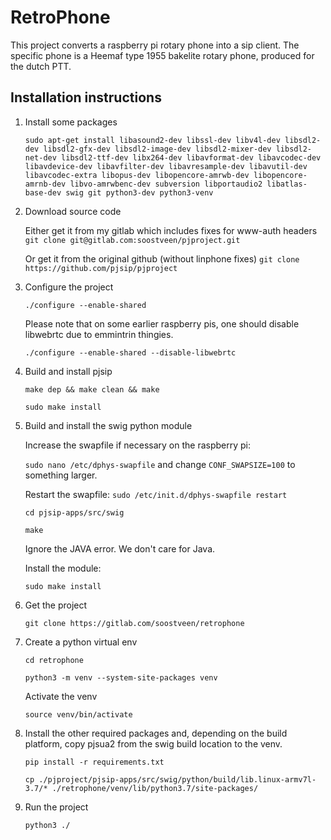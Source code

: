 # RetroPhone
This project converts a raspberry pi rotary phone into a sip client. 
The specific phone is a Heemaf type 1955 bakelite rotary phone, produced for the dutch PTT.

## Installation instructions

1. Install some packages

    `sudo apt-get install libasound2-dev libssl-dev libv4l-dev libsdl2-dev libsdl2-gfx-dev libsdl2-image-dev libsdl2-mixer-dev libsdl2-net-dev libsdl2-ttf-dev libx264-dev libavformat-dev libavcodec-dev libavdevice-dev libavfilter-dev libavresample-dev libavutil-dev libavcodec-extra libopus-dev libopencore-amrwb-dev libopencore-amrnb-dev libvo-amrwbenc-dev subversion libportaudio2 libatlas-base-dev swig git python3-dev python3-venv`

2. Download source code 

    Either get it from my gitlab which includes fixes for www-auth headers
    `git clone git@gitlab.com:soostveen/pjproject.git`
    
    Or get it from the original github (without linphone fixes)
    `git clone https://github.com/pjsip/pjproject`

3. Configure the project

    `./configure --enable-shared`
    
    Please note that on some earlier raspberry pis, one should disable libwebrtc due to emmintrin thingies.
    
    `./configure --enable-shared --disable-libwebrtc`

4. Build and install pjsip

    `make dep && make clean && make`
    
    `sudo make install`

5. Build and install the swig python module
    
    Increase the swapfile if necessary on the raspberry pi: 
    
    `sudo nano /etc/dphys-swapfile` and change `CONF_SWAPSIZE=100` to something larger.
    
    Restart the swapfile: `sudo /etc/init.d/dphys-swapfile restart`
    
    `cd pjsip-apps/src/swig`
    
    `make`
    
    Ignore the JAVA error. We don't care for Java.
    
    Install the module:
    
    `sudo make install`

6. Get the project

    `git clone https://gitlab.com/soostveen/retrophone`

8. Create a python virtual env

    `cd retrophone`
    
    `python3 -m venv --system-site-packages venv`

   Activate the venv

    `source venv/bin/activate`

9. Install the other required packages and, depending on the build platform, copy pjsua2 from the swig build location to the venv.

    `pip install -r requirements.txt`
   
    `cp ./pjproject/pjsip-apps/src/swig/python/build/lib.linux-armv7l-3.7/* ./retrophone/venv/lib/python3.7/site-packages/
`

10. Run the project

    `python3 ./`
